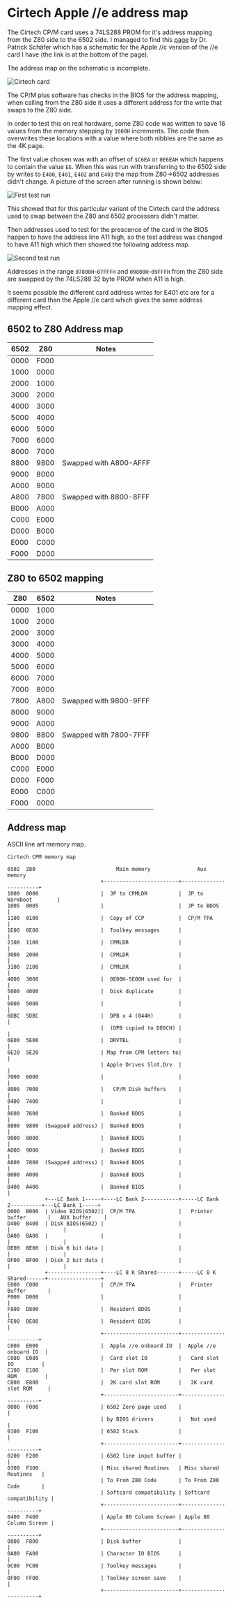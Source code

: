 # Cirtech Apple //e address map

The Cirtech CP/M card uses a 74LS288 PROM for it's address mapping from the Z80 side to the 6502 side. I managed to find this [page](http://john.ccac.rwth-aachen.de:8000/patrick/schematics.htm) by Dr. Patrick Schäfer which has a schematic for the Apple //c version of the //e card I have (the link is at the bottom of the page).

The address map on the schematic is incomplete.

![Cirtech card](../images/address-map-schematic.png)

The CP/M plus software has checks in the BIOS for the address mapping, when calling from the Z80 side it uses a different address for the write that swaps to the Z80 side.

In order to test this on real hardware, some Z80 code was written to save 16 values from the memory stepping by `1000H` increments. The code then overwrites these locations with a value where both nibbles are the same as the 4K page.

The first value chosen was with an offset of `$C6EA` or `0E6EAH` which happens to contain the value `EE`. When this was run with transferring to the 6502 side by writes to `E400`, `E401`, `E402` and `E403` the map from Z80->6502 addresses didn't change. A picture of the screen after running is shown below:

![First test run](../images/A11LowMapping.jpg)

This showed that for this particular variant of the Cirtech card the address used to swap between the Z80 and 6502 processors didn't matter.

Then addresses used to test for the prescence of the card in the BIOS happen to have the address line A11 high, so the test address was changed to have A11 high which then showed the following address map.

![Second test run](../images/A11HighMapping.jpg)

Addresses in the range `07800H`-`07FFFH` and `09800H`-`09FFFH` from the Z80 side are swapped by the 74LS288 32 byte PROM when A11 is high.

It seems possible the different card address writes for E401 etc are for a different card than the Apple //e card which gives the same address mapping effect.

## 6502 to Z80 Address map

| 6502 | Z80  | Notes |
|------|------|-------|
| 0000 | F000 | |
| 1000 | 0000 | |
| 2000 | 1000 | | 
| 3000 | 2000 | |
| 4000 | 3000 | |
| 5000 | 4000 | |
| 6000 | 5000 | |
| 7000 | 6000 | |
| 8000 | 7000 | |
| 8800 | 9800 | Swapped with A800-AFFF | 
| 9000 | 8000 | |
| A000 | 9000 | |
| A800 | 7800 | Swapped with 8800-8FFF |
| B000 | A000 | |
| C000 | E000 | |
| D000 | B000 | |
| E000 | C000 | |
| F000 | D000 | |

## Z80 to 6502 mapping

|  Z80 | 6502 | Notes |
|------|------|-------|
| 0000 | 1000 | |
| 1000 | 2000 | |
| 2000 | 3000 | | 
| 3000 | 4000 | |
| 4000 | 5000 | |
| 5000 | 6000 | |
| 6000 | 7000 | |
| 7000 | 8000 | |
| 7800 | A800 | Swapped with 9800-9FFF | 
| 8000 | 9000 | |
| 9000 | A000 | |
| 9800 | 8800 | Swapped with 7800-7FFF | 
| A000 | B000 | |
| B000 | D000 | |
| C000 | E000 | |
| D000 | F000 | |
| E000 | C000 | |
| F000 | 0000 | |

## Address map

ASCII line art memory map.

```
Cirtech CPM memory map 

6502  Z80                          Main memory               Aux memory
                              +------------------------+------------------------+
1000  0000                    |  JP to CPMLDR          |  JP to Warmboot        |
1005  0005                    |                        |  JP to BDOS            |
1100  0100                    |  Copy of CCP           |  CP/M TPA              |
1E00  0E00                    |  Toolkey messages      |                        |
2100  1100                    |  CPMLDR                |                        |
3000  2000                    |  CPMLDR                |                        |
3100  2100                    |  CPMLDR                |                        |
4000  3000                    |  0E00H-5E00H used for  |                        |
5000  4000                    |  Disk duplicate        |                        |
6000  5000                    |                        |                        |
6DBC  5DBC                    |  DPB x 4 (044H)        |                        |
                              |  (DPB copied to DE6CH) |                        |
6E00  5E00                    |  DRVTBL                |                        |
6E20  5E20                    | Map from CPM letters to|                        |
                              | Apple Drives Slot,Drv  |                        |
7000  6000                    |                        |                        |
8000  7000                    |   CP/M Disk buffers    |                        |
8400  7400                    |                        |                        |
8600  7600                    |  Banked BDOS           |                        |
8800  9800  (Swapped address) |  Banked BDOS           |                        |
9000  8000                    |  Banked BDOS           |                        |
A000  9000                    |  Banked BDOS           |                        |
A800  7800  (Swapped address) |  Banked BDOS           |                        |
B000  A000                    |  Banked BDOS           |                        |
B400  A400                    |  Banked BIOS           |                        |
            +---LC Bank 1-----+----LC Bank 2-----------+-----LC Bank 2----------+---LC Bank 1-----+ 
D000  B000  | Video BIOS(6502)|  CP/M TPA              |   Printer buffer       |   AUX buffer    |
D400  B400  | Disk BIOS(6502) |                        |                        |                 | 
DA00  BA00  |                 |                        |                        |                 |
DE00  BE00  | Disk 6 bit data |                        |                        |                 |  
DF00  BF00  | Disk 2 bit data |                        |                        |                 |
            +-----------------+----LC 8 K Shared-------+-----LC 8 K Shared------+-----------------+
E000  C000                    |  CP/M TPA              |   Printer Buffer       |
F000  D000                    |                        |                        | 
F800  D800                    |  Resident BDOS         |                        | 
FE00  DE00                    |  Resident BIOS         |                        | 
                              +------------------------+------------------------+ 
C000  E000                    |  Apple //e onboard IO  |  Apple //e onboard IO  |
C080  E080                    |  Card slot IO          |   Card slot IO         |
C100  E100                    |  Per slot ROM          |   Per slot ROM         |
C800  E800                    |  2K card slot ROM      |   2K card slot ROM     | 
                              +------------------------+------------------------+
0000  F000                    | 6502 Zero page used    |                        |
                              | by BIOS drivers        |   Not used             |
0100  F100                    | 6502 Stack             |                        |
                              +------------------------+------------------------+
0200  F200                    | 6502 line input buffer |                        |
0300  F300                    | Misc shared Routines   | Misc shared Routines   |
                              | To From Z80 Code       | To From Z80 Code       |
                              | Softcard compatibility | Softcard compatibility |
                              +------------------------+------------------------+
0400  F400                    | Apple 80 Column Screen | Apple 80 Column Screen |
                              +------------------------+------------------------+
0800  F800                    | Disk buffer            |                        |
0A00  FA00                    | Character IO BIOS      |                        | 
0C00  FC00                    | Toolkey messages       |                        |
0F00  FF00                    | Toolkey screen save    |                        |  
                              +------------------------+------------------------+
```
